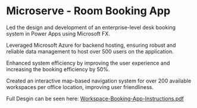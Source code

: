 # Microserve - Room Booking App

Led the design and development of an enterprise-level desk booking system in Power Apps using Microsoft FX.

Leveraged Microsoft Azure for backend hosting, ensuring robust and reliable data management to host over 500 users on the application.

Enhanced system efficiency by improving the user experience and increasing the booking efficiency by 50%.

Created an interactive map-based navigation system for over 200 available workspaces per office location, improving user friendliness.

Full Desgin can be seen here:
[Workspace-Booking-App-Instructions.pdf](https://github.com/Ibrahim12142001/Room-Booking-app/files/12297288/Workspace-Booking-App-Instructions.pdf)
